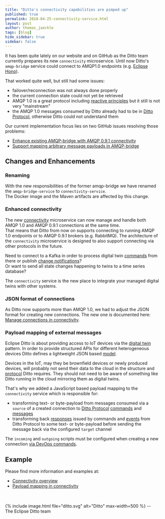 ```yaml
---
title: "Ditto's connectivity capabilities are pimped up"
published: true
permalink: 2018-04-25-connectivity-service.html
layout: post
author: thomas_jaeckle
tags: [blog]
hide_sidebar: true
sidebar: false
---
```


It has been quite lately on our website and on GitHub as the Ditto team currently prepares its new `connectivity` 
microservice. Until now Ditto's `amqp-bridge` service could connect to AMQP1.0 endpoints 
(e.g. [Eclipse Hono](https://www.eclipse.org/hono/)).

That worked quite well, but still had some issues:

* failover/reconnection was not always done properly
* the current connection state could not yet be retrieved
* AMQP 1.0 is a great protocol including [reactive principles](https://www.reactivemanifesto.org) but it still is not very "mainstream"
* the AMQP 1.0 messages consumed by Ditto already had to be in [Ditto Protocol](protocol-overview.html), otherwise Ditto
  could not understand them

Our current implementation focus lies on two GitHub issues resolving those problems:

* [Enhance existing AMQP-bridge with AMQP 0.9.1 connectivity](https://github.com/eclipse/ditto/issues/129)
* [Support mapping arbitrary message payloads in AMQP-bridge](https://github.com/eclipse/ditto/issues/130)


## Changes and Enhancements


### Renaming

With the new responsibilities of the former amqp-bridge we have renamed the `amqp-bridge-service` to `connectivity-service`. <br/>
The Docker image and the Maven artifacts are affected by this change.


### Enhanced connectivity

The new [connectivity](architecture-services-connectivity.html) microservice can now manage and handle both AMQP 1.0 and 
AMQP 0.9.1 connections at the same time. <br/>
That means that Ditto from now on supports connecting to running AMQP 1.0 endpoints or to AMQP 0.9.1 brokers (e.g. RabbitMQ).
The architecture of the `connectivity` microservice is designed to also support connecting via other protocols in the future.

Need to connect to a Kafka in order to process digital twin [commands](basic-signals-command.html) from there or publish 
[change notifications](basic-changenotifications.html)? <br />
Or want to send all state changes happening to twins to a time series database?

The `connectivity` service is the new place to integrate your managed digital twins with other systems. 


### JSON format of connections

As Ditto now supports more than AMQP 1.0, we had to adjust the JSON format for creating new connections. 
The new one is documented here: [Manage connections in connectivity](connectivity-manage-connections.html).


### Payload mapping of external messages

Eclipse Ditto is about providing access to IoT devices via the [digital twin](intro-digitaltwins.html) pattern. In order to
provide structured APIs for different heterogeneous devices Ditto defines a lightweight JSON based [model](basic-overview.html).

Devices in the IoT, may they be brownfield devices or newly produced devices, will probably not send their data to the
cloud in the structure and [protocol](protocol-overview.html) Ditto requires. They should not need to be aware of something
like Ditto running in the cloud mirroring them as digital twins.

That's why we added a JavaScript based payload mapping to the `connectivity` service which is responsible for:

* transforming text- or byte-payload from messages consumed via a `source` of a created connection to 
  [Ditto Protocol](protocol-overview.html) [commands](basic-signals-command.html) and [messages](basic-messages.html)
* transforming back [responses](basic-signals-commandresponse.html) issued by commands and [events](basic-signals-event.html)
  from Ditto Protocol to some text- or byte-payload before sending the message back via the configured `target` channel 

The `incoming` and `outgoing` scripts must be configured when creating a new connection 
[via DevOps commands](connectivity-manage-connections.html).


## Example
Please find more information and examples at:


* [Connectivity overview](connectivity-overview.html)
* [Payload mapping in connectivity](connectivity-mapping.html)


<br/>
<br/>
{% include image.html file="ditto.svg" alt="Ditto" max-width=500 %}
--<br/>
The Eclipse Ditto team
